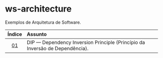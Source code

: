 # ws-architecture

Exemplos de Arquitetura de Software.

|                   Índice                    | Assunto                                                                      |
| :-----------------------------------------: | :--------------------------------------------------------------------------- |
| [01](doc/dependency-inversion-principle.md) | DIP — Dependency Inversion Principle (Princípio da Inversão de Dependência). |
